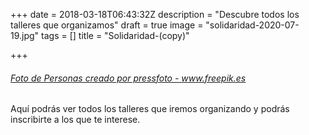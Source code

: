 +++
date = 2018-03-18T06:43:32Z
description = "Descubre todos los talleres que organizamos"
draft = true
image = "solidaridad-2020-07-19.jpg"
tags = []
title = "Solidaridad-(copy)"

+++
###### <a href='[https://www.freepik.es/fotos/personas](https://www.freepik.es/fotos/personas "https://www.freepik.es/fotos/personas")'>Foto de Personas creado por pressfoto - www.freepik.es</a>

Aquí podrás ver todos los talleres que iremos organizando y podrás inscribirte a los que te interese.